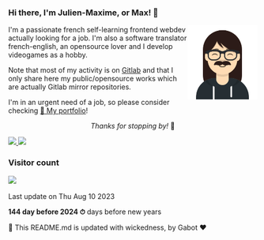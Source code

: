 ### Hi there, I'm Julien-Maxime, or Max! 👋

<img src="https://github.com/jmfergeau/jmfergeau/raw/master/avatar.png" align="right" height="150px">
I'm a passionate french self-learning frontend webdev actually looking for a job. I'm also a software translator french-english, an opensource lover and I develop videogames as a hobby.

Note that most of my activity is on [Gitlab](https://gitlab.com/jmfergeau) and that I only share here my public/opensource works which are actually Gitlab mirror repositories.

I'm in an urgent need of a job, so please consider checking [📓 My portfolio](https://jmf-portfolio.netlify.com/)!

<p align="center"><i>Thanks for stopping by!</i> 🙏</p>

<!--Statistics-->
<a href="https://github.com/jmfergeau">
  <img height="180em" src="https://github-readme-stats.vercel.app/api?username=jmfergeau&theme=dark&show_icons=true&count_private=true" />
  <img height="180em" src="https://github-readme-stats.vercel.app/api/top-langs/?username=jmfergeau&theme=dark&layout=compact&count_private=true" />
</a>

### Visitor count

<img src="https://profile-counter.glitch.me/jmfergeau/count.svg" />

Last update on Thu Aug 10 2023

**144 day before 2024 ⏱** days before new years

🤖 This README.md is updated with wickedness, by Gabot ❤️
